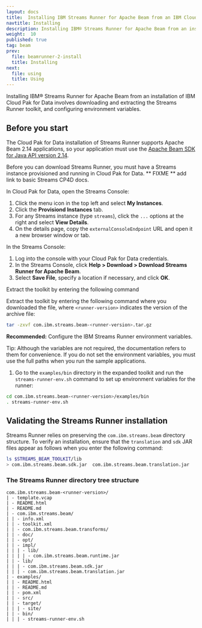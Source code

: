 ```yaml
---
layout: docs
title:  Installing IBM Streams Runner for Apache Beam from an IBM Cloud Pak for Data installation
navtitle: Installing
description: Installing IBM® Streams Runner for Apache Beam from an installation of IBM Cloud Pak for Data involves downloading and extracting the Streams Runner toolkit, and configuring environment variables.
weight:  10
published: true
tag: beam
prev:
  file: beamrunner-2-install
  title: Installing
next:
  file: using
  title: Using
---
```


Installing IBM® Streams Runner for Apache Beam from an installation of IBM Cloud Pak for Data involves downloading and extracting the Streams Runner toolkit, and configuring environment variables.

## Before you start
The Cloud Pak for Data installation of Streams Runner supports Apache Beam 2.14
applications, so your application must use the [Apache Beam SDK for Java API version 2.14](https://beam.apache.org/releases/javadoc/2.14.0/).

Before you can download Streams Runner, you must have a Streams instance
provisioned and running in Cloud Pak for Data.
** FIXME ** add link to basic Streams CP4D docs.

In Cloud Pak for Data, open the Streams Console:

1. Click the menu icon in the top left and select **My Instances**.
2. Click the **Provisiond Instances** tab.
3. For any Streams instance (type `streams`), click the `...` options at
   the right and select **View Details**.
4. On the details page, copy the `externalConsoleEndpoint` URL and open it
   a new browser window or tab.

In the Streams Console:
1. Log into the console with your Cloud Pak for Data credentials.
2. In the Streams Console, click **Help > Download > Download Streams
   Runner for Apache Beam**.
3. Select **Save File**, specify a location if necessary, and click **OK**.

Extract the toolkit by entering the following command

Extract the toolkit by entering the following command where you downloaded the file, where `<runner-version>` indicates the version of the archive file:
```bash
tar -zxvf com.ibm.streams.beam-<runner-version>.tar.gz
```

**Recommended:** Configure the IBM Streams Runner environment variables.

Tip: Although the variables are not required, the documentation refers to them for convenience. If you do not set the environment variables, you must use the full paths when you run the sample applications.
1. Go to the `examples/bin` directory in the expanded toolkit and run the `streams-runner-env.sh` command to set up  environment variables for the runner:
```bash
cd com.ibm.streams.beam-<runner-version>/examples/bin
. streams-runner-env.sh
```

## Validating the Streams Runner installation

Streams Runner relies on preserving the `com.ibm.streams.beam` directory structure. To verify an installation, ensure that the `translation` and `sdk` JAR files appear as follows when you enter the following command:
```bash
ls $STREAMS_BEAM_TOOLKIT/lib
> com.ibm.streams.beam.sdk.jar  com.ibm.streams.beam.translation.jar
```

### The Streams Runner directory tree structure
```
com.ibm.streams.beam-<runner-version>/
| - template.vcap
| - README.html
| - README.md
| - com.ibm.streams.beam/
| | - info.xml
| | - toolkit.xml
| | - com.ibm.streams.beam.transforms/
| | - doc/
| | - opt/
| | - impl/
| | | - lib/
| | | | - com.ibm.streams.beam.runtime.jar
| | - lib/
| | | - com.ibm.streams.beam.sdk.jar
| | | - com.ibm.streams.beam.translation.jar
| - examples/
| | - README.html
| | - README.md
| | - pom.xml
| | - src/
| | - target/
| | | - site/
| | - bin/
| | | - streams-runner-env.sh
```
